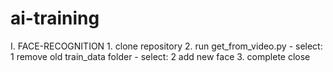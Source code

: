 # ai-training

I. FACE-RECOGNITION
    1. clone repository
    2. run get_from_video.py
        - select: 1 remove old train_data folder
        - select: 2 add new face
    3. complete close